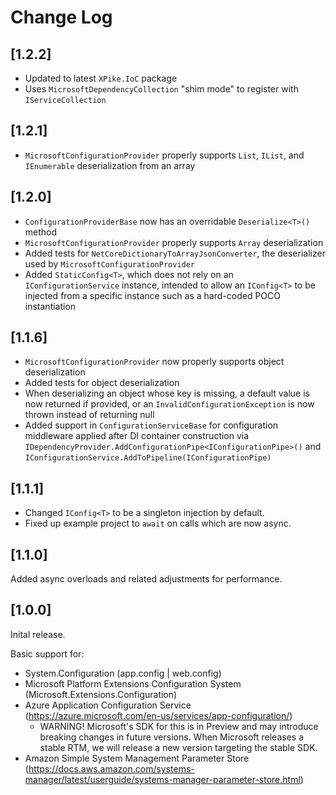 # Change Log

## [1.2.2]

- Updated to latest `XPike.IoC` package
- Uses `MicrosoftDependencyCollection` "shim mode" to register with `IServiceCollection`

## [1.2.1]

- `MicrosoftConfigurationProvider` properly supports `List`, `IList`, and `IEnumerable` deserialization from an array

## [1.2.0]

- `ConfigurationProviderBase` now has an overridable `Deserialize<T>()` method
- `MicrosoftConfigurationProvider` properly supports `Array` deserialization
- Added tests for `NetCoreDictionaryToArrayJsonConverter`, the deserializer used by `MicrosoftConfigurationProvider`
- Added `StaticConfig<T>`, which does not rely on an `IConfigurationService` instance, intended to allow an `IConfig<T>` to be injected from a specific instance such as a hard-coded POCO instantiation

## [1.1.6]

- `MicrosoftConfigurationProvider` now properly supports object deserialization
- Added tests for object deserialization
- When deserializing an object whose key is missing, a default value is now returned if provided, or an `InvalidConfigurationException` is now thrown instead of returning null
- Added support in `ConfigurationServiceBase` for configuration middleware applied after DI container construction via `IDependencyProvider.AddConfigurationPipe<IConfigurationPipe>()` and `IConfigurationService.AddToPipeline(IConfigurationPipe)`

## [1.1.1]

- Changed `IConfig<T>` to be a singleton injection by default.
- Fixed up example project to `await` on calls which are now async.

## [1.1.0]

Added async overloads and related adjustments for performance.

## [1.0.0]

Inital release.

Basic support for:

- System.Configuration (app.config | web.config)
- Microsoft Platform Extensions Configuration System (Microsoft.Extensions.Configuration)
- Azure Application Configuration Service (https://azure.microsoft.com/en-us/services/app-configuration/)
  - WARNING! Microsoft's SDK for this is in Preview and may introduce breaking changes in future versions.
    When Microsoft releases a stable RTM, we will release a new version targeting the stable SDK.
- Amazon Simple System Management Parameter Store (https://docs.aws.amazon.com/systems-manager/latest/userguide/systems-manager-parameter-store.html)
